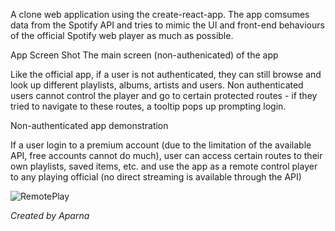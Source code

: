 A clone web application using the create-react-app. The app comsumes data from the Spotify API and tries to mimic the UI and front-end behaviours of the official Spotify web player as much as possible.

App Screen Shot The main screen (non-authenicated) of the app

Like the official app, if a user is not authenticated, they can still browse and look up different playlists, albums, artists and users. Non authenticated users cannot control the player and go to certain protected routes - if they tried to navigate to these routes, a tooltip pops up prompting login.

Non-authenticated app demonstration

If a user login to a premium account (due to the limitation of the available API, free accounts cannot do much), user can access certain routes to their own playlists, saved items, etc. and use the app as a remote control player to any playing official (no direct streaming is available through the API)





![RemotePlay](https://user-images.githubusercontent.com/86848213/172657228-da385ad3-f157-4fc9-9947-2049e0b37d7c.jpg)


*Created by 
Aparna*
